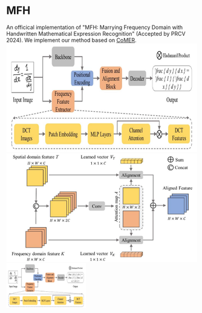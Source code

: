 # MFH
An officical implementation of "MFH: Marrying Frequency Domain with Handwritten Mathematical Expression Recognition" (Accepted by PRCV 2024). We implement our method based on [CoMER](https://arxiv.org/abs/2207.04410).
![](https://github.com/Hryxyhe/MFH/raw/master/material/Pipeline.jpg)  
![](https://github.com/Hryxyhe/MFH/raw/master/material/FAB.jpg)  
<img src="https://github.com/Hryxyhe/MFH/raw/master/material/Pipeline.jpg" width="210px">

